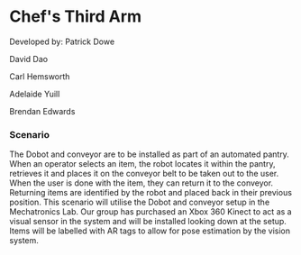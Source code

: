 # Chef's Third Arm
Developed by:
Patrick Dowe

David Dao

Carl Hemsworth

Adelaide Yuill

Brendan Edwards

### Scenario
The Dobot and conveyor are to be installed as part of an automated pantry. When an operator selects an item, the robot locates it within the pantry, retrieves it and places it on the conveyor belt to be taken out to the user. When the user is done with the item, they can return it to the conveyor. Returning items are identified by the robot and placed back in their previous position.
This scenario will utilise the Dobot and conveyor setup in the Mechatronics Lab. Our group has purchased an Xbox 360 Kinect to act as a visual sensor in the system and will be installed looking down at the setup. Items will be labelled with AR tags to allow for pose estimation by the vision system.
